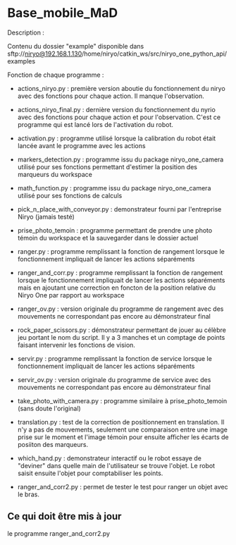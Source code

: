# Base_mobile_MaD

Description :

Contenu du dossier "example" disponible dans sftp://niryo@192.168.1.130/home/niryo/catkin_ws/src/niryo_one_python_api/examples

Fonction de chaque programme :

- actions_niryo.py : première version aboutie du fonctionnement du niryo avec des fonctions pour chaque action. Il manque l'observation.
- actions_niryo_final.py : dernière version du fonctionnement du nyrio avec des fonctions pour chaque action et pour l'observation. C'est ce programme qui est lancé lors de l'activation du robot.
- activation.py : programme utilisé lorsque la calibration du robot était lancée avant le programme avec les actions
- markers_detection.py : programme issu du package niryo_one_camera utilisé pour ses fonctions permettant d'estimer la position des marqueurs du workspace
- math_function.py : programme issu du package niryo_one_camera utilisé pour ses fonctions de calculs
- pick_n_place_with_conveyor.py : demonstrateur fourni par l'entreprise Niryo (jamais testé)
- prise_photo_temoin : programme permettant de prendre une photo témoin du workspace et la sauvegarder dans le dossier actuel
- ranger.py : programme remplissant la fonction de rangement lorsque le fonctionnement impliquait de lancer les actions séparéments 
- ranger_and_corr.py : programme remplissant la fonction de rangement lorsque le fonctionnement impliquait de lancer les actions séparéments mais en ajoutant une correction en foncton de la position relative du Niryo One par rapport au workspace
- ranger_ov.py : version originale du programme de rangement avec des mouvements ne correspondant pas encore au démonstrateur final
- rock_paper_scissors.py : démonstrateur permettant de jouer au célèbre jeu portant le nom du script. Il y a 3 manches et un comptage de points faisant intervenir les fonctions de vision.
- servir.py : programme remplissant la fonction de service lorsque le fonctionnement impliquait de lancer les actions séparéments
- servir_ov.py : version originale du programme de service avec des mouvements ne correspondant pas encore au démonstrateur final
- take_photo_with_camera.py : programme similaire à prise_photo_temoin (sans doute l'original)
- translation.py : test de la correction de positionnement en translation. Il n'y a pas de mouvements, seulement une comparaison entre une image prise sur le moment et l'image témoin pour ensuite afficher les écarts de posiiton des marqueurs.
- which_hand.py : demonstrateur interactif ou le robot essaye de "deviner" dans quelle main de l'utilisateur se trouve l'objet. Le robot saisit ensuite l'objet pour comptabiliser les points.

- ranger_and_corr2.py : permet de tester le test pour ranger un objet avec le bras.

## Ce qui doit être mis à jour
le programme ranger_and_corr2.py
